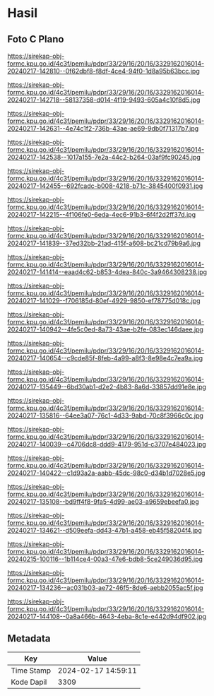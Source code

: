 # Hasil

## Foto C Plano

https://sirekap-obj-formc.kpu.go.id/4c3f/pemilu/pdpr/33/29/16/20/16/3329162016014-20240217-142810--0f62dbf8-f8df-4ce4-94f0-1d8a95b63bcc.jpg

https://sirekap-obj-formc.kpu.go.id/4c3f/pemilu/pdpr/33/29/16/20/16/3329162016014-20240217-142718--58137358-d014-4f19-9493-605a4c10f8d5.jpg

https://sirekap-obj-formc.kpu.go.id/4c3f/pemilu/pdpr/33/29/16/20/16/3329162016014-20240217-142631--4e74c1f2-736b-43ae-ae69-9db0f71317b7.jpg

https://sirekap-obj-formc.kpu.go.id/4c3f/pemilu/pdpr/33/29/16/20/16/3329162016014-20240217-142538--1017a155-7e2a-44c2-b264-03af9fc90245.jpg

https://sirekap-obj-formc.kpu.go.id/4c3f/pemilu/pdpr/33/29/16/20/16/3329162016014-20240217-142455--692fcadc-b008-4218-b71c-3845400f0931.jpg

https://sirekap-obj-formc.kpu.go.id/4c3f/pemilu/pdpr/33/29/16/20/16/3329162016014-20240217-142215--4f106fe0-6eda-4ec6-91b3-6f4f2d2ff37d.jpg

https://sirekap-obj-formc.kpu.go.id/4c3f/pemilu/pdpr/33/29/16/20/16/3329162016014-20240217-141839--37ed32bb-21ad-415f-a608-bc21cd79b9a6.jpg

https://sirekap-obj-formc.kpu.go.id/4c3f/pemilu/pdpr/33/29/16/20/16/3329162016014-20240217-141414--eaad4c62-b853-4dea-840c-3a9464308238.jpg

https://sirekap-obj-formc.kpu.go.id/4c3f/pemilu/pdpr/33/29/16/20/16/3329162016014-20240217-141029--f706185d-80ef-4929-9850-ef78775d018c.jpg

https://sirekap-obj-formc.kpu.go.id/4c3f/pemilu/pdpr/33/29/16/20/16/3329162016014-20240217-140942--4fe5c0ed-8a73-43ae-b2fe-083ec146daee.jpg

https://sirekap-obj-formc.kpu.go.id/4c3f/pemilu/pdpr/33/29/16/20/16/3329162016014-20240217-140654--c9cde85f-8feb-4a99-a8f3-8e98e4c7ea9a.jpg

https://sirekap-obj-formc.kpu.go.id/4c3f/pemilu/pdpr/33/29/16/20/16/3329162016014-20240217-135449--6bd30ab1-d2e2-4b83-8a6d-33857dd91e8e.jpg

https://sirekap-obj-formc.kpu.go.id/4c3f/pemilu/pdpr/33/29/16/20/16/3329162016014-20240217-135816--64ee3a07-76c1-4d33-9abd-70c8f3966c0c.jpg

https://sirekap-obj-formc.kpu.go.id/4c3f/pemilu/pdpr/33/29/16/20/16/3329162016014-20240217-140039--c4706dc8-ddd9-4179-951d-c3707e484023.jpg

https://sirekap-obj-formc.kpu.go.id/4c3f/pemilu/pdpr/33/29/16/20/16/3329162016014-20240217-140422--c1d93a2a-aabb-45dc-98c0-d34b1d7028e5.jpg

https://sirekap-obj-formc.kpu.go.id/4c3f/pemilu/pdpr/33/29/16/20/16/3329162016014-20240217-135108--bd9ff4f8-9fa5-4d99-ae03-a9659ebeefa0.jpg

https://sirekap-obj-formc.kpu.go.id/4c3f/pemilu/pdpr/33/29/16/20/16/3329162016014-20240217-134621--d509eefa-dd43-47b1-a458-eb45f58204f4.jpg

https://sirekap-obj-formc.kpu.go.id/4c3f/pemilu/pdpr/33/29/16/20/16/3329162016014-20240215-100116--1b114ce4-00a3-47e6-bdb8-5ce249036d95.jpg

https://sirekap-obj-formc.kpu.go.id/4c3f/pemilu/pdpr/33/29/16/20/16/3329162016014-20240217-134236--ac031b03-ae72-46f5-8de6-aebb2055ac5f.jpg

https://sirekap-obj-formc.kpu.go.id/4c3f/pemilu/pdpr/33/29/16/20/16/3329162016014-20240217-144108--0a8a466b-4643-4eba-8c1e-e442d94df902.jpg


## Metadata

| Key        | Value               |
| ---------- | ------------------- |
| Time Stamp | 2024-02-17 14:59:11 |
| Kode Dapil | 3309                |




